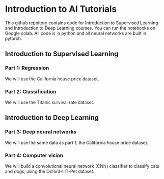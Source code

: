 # Introduction to AI Tutorials

This github repoitory contains code for Introduction to Supervised Learning and Introduction to Deep Learning courses. You can run the notebooks on Google colab. All code is in python and all neural networks are built in pytorch.

## Introduction to Supervised Learning
### Part 1: Regression
We will use the California house price dataset.

### Part 2: Classification
We will use the Titanic survival rate dataset.

## Introduction to Deep Learning
### Part 3: Deep neural networks
We will use the same data as part 1, the California house price dataset.


### Part 4: Computer vision 
We will build a convolutional neural network (CNN) classifier to classify cats and dogs, using the Oxford-IIIT-Pet dataset.


